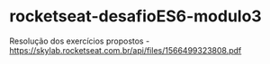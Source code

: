 # rocketseat-desafioES6-modulo3

Resolução dos exercícios propostos - https://skylab.rocketseat.com.br/api/files/1566499323808.pdf
